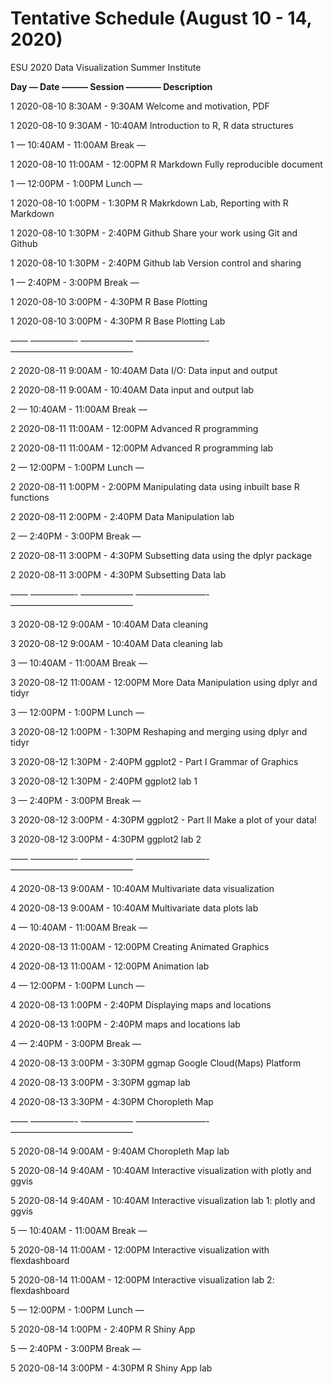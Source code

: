 # Tentative Schedule (August 10 - 14, 2020)
ESU 2020  Data Visualization Summer Institute


**Day   —     Date    ———    Session    ————    Description**

1 2020-08-10 8:30AM - 9:30AM Welcome and motivation, PDF 

1 2020-08-10 9:30AM - 10:40AM Introduction to R, R data structures 

1 — 10:40AM - 11:00AM Break — 

1 2020-08-10 11:00AM - 12:00PM R Markdown Fully reproducible document 

1 — 12:00PM - 1:00PM Lunch — 

1 2020-08-10 1:00PM - 1:30PM R Makrkdown Lab,  Reporting with R Markdown 

1 2020-08-10 1:30PM - 2:40PM Github Share your work using Git and Github 

1 2020-08-10 1:30PM - 2:40PM Github lab Version control and sharing 

1 — 2:40PM - 3:00PM Break — 

1 2020-08-10 3:00PM - 4:30PM R Base Plotting 

1 2020-08-10 3:00PM - 4:30PM R Base Plotting Lab

—— —————- —————— ————————- —————————————— 

2 2020-08-11 9:00AM - 10:40AM Data I/O: Data input and output 

2 2020-08-11 9:00AM - 10:40AM  Data input and output lab 

2 — 10:40AM - 11:00AM Break — 

2 2020-08-11 11:00AM - 12:00PM  Advanced R programming 

2 2020-08-11 11:00AM - 12:00PM  Advanced R programming lab 

2 — 12:00PM - 1:00PM Lunch — 

2 2020-08-11 1:00PM - 2:00PM  Manipulating data using inbuilt base R functions 

2 2020-08-11 2:00PM - 2:40PM Data Manipulation lab 

2 — 2:40PM - 3:00PM Break — 

2 2020-08-11 3:00PM - 4:30PM  Subsetting data using the dplyr package 

2 2020-08-11 3:00PM - 4:30PM Subsetting Data lab

—— —————- —————— ————————- —————————————— 

3 2020-08-12 9:00AM - 10:40AM Data cleaning 

3 2020-08-12 9:00AM - 10:40AM Data cleaning lab

3 — 10:40AM - 11:00AM Break — 

3 2020-08-12 11:00AM - 12:00PM More Data Manipulation using dplyr and tidyr 

3 — 12:00PM - 1:00PM Lunch — 

3 2020-08-12 1:00PM - 1:30PM  Reshaping and merging using dplyr and tidyr 

3 2020-08-12 1:30PM - 2:40PM ggplot2 - Part I Grammar of Graphics 

3 2020-08-12 1:30PM - 2:40PM ggplot2 lab 1

3 — 2:40PM - 3:00PM Break — 

3 2020-08-12 3:00PM - 4:30PM ggplot2 - Part II Make a plot of your data! 

3 2020-08-12 3:00PM - 4:30PM ggplot2 lab 2

—— —————- —————— ————————- —————————————— 

4 2020-08-13 9:00AM - 10:40AM  Multivariate data visualization 

4 2020-08-13 9:00AM - 10:40AM Multivariate data plots lab

4 — 10:40AM - 11:00AM Break — 

4 2020-08-13 11:00AM - 12:00PM  Creating Animated Graphics 

4 2020-08-13 11:00AM - 12:00PM Animation lab 

4 — 12:00PM - 1:00PM Lunch — 

4 2020-08-13 1:00PM - 2:40PM  Displaying maps and locations 

4 2020-08-13 1:00PM - 2:40PM  maps and locations lab 

4 — 2:40PM - 3:00PM Break — 

4 2020-08-13 3:00PM - 3:30PM ggmap Google Cloud(Maps) Platform 

4 2020-08-13 3:00PM - 3:30PM ggmap lab

4 2020-08-13 3:30PM - 4:30PM Choropleth Map 

—— —————- —————— ————————- —————————————— 

5 2020-08-14 9:00AM - 9:40AM Choropleth Map lab

5 2020-08-14 9:40AM - 10:40AM  Interactive visualization with plotly and ggvis 

5 2020-08-14 9:40AM - 10:40AM Interactive visualization lab 1: plotly and ggvis 

5 — 10:40AM - 11:00AM Break — 

5 2020-08-14 11:00AM - 12:00PM Interactive visualization with flexdashboard 

5 2020-08-14 11:00AM - 12:00PM Interactive visualization lab 2: flexdashboard 

5 — 12:00PM - 1:00PM Lunch — 

5 2020-08-14 1:00PM - 2:40PM  R Shiny App 

5 — 2:40PM - 3:00PM Break — 

5 2020-08-14 3:00PM - 4:30PM  R Shiny App lab 

